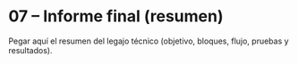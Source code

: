 # 07 – Informe final (resumen)
Pegar aquí el resumen del legajo técnico (objetivo, bloques, flujo, pruebas y resultados).
